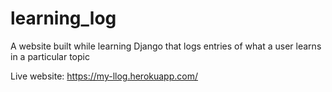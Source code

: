 # learning_log
A website built while learning Django that logs entries of what a user learns in a particular topic

Live website:
https://my-llog.herokuapp.com/
